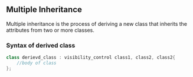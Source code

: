 ## Multiple Inheritance
Multiple inheritance is the process of deriving a new class that inherits the attributes from two or more classes.

### Syntax of derived class
```C++
class derievd_class : visibility_control class1, class2, class2{
    //body of class
};
```